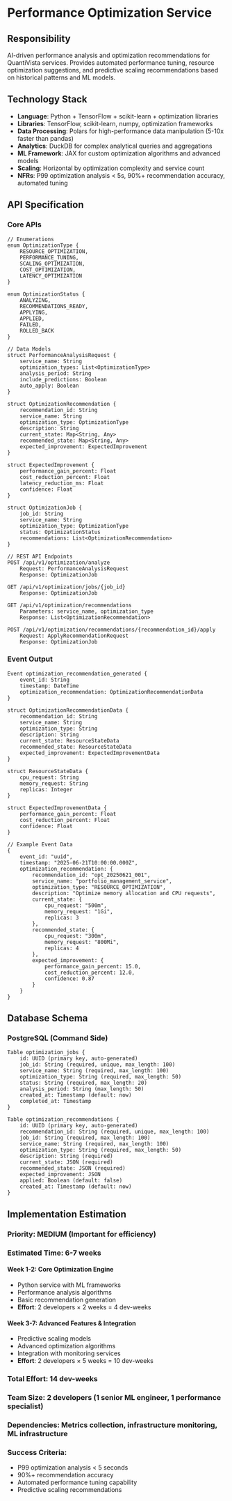 # Performance Optimization Service

## Responsibility
AI-driven performance analysis and optimization recommendations for QuantiVista services. Provides automated performance tuning, resource optimization suggestions, and predictive scaling recommendations based on historical patterns and ML models.

## Technology Stack
- **Language**: Python + TensorFlow + scikit-learn + optimization libraries
- **Libraries**: TensorFlow, scikit-learn, numpy, optimization frameworks
- **Data Processing**: Polars for high-performance data manipulation (5-10x faster than pandas)
- **Analytics**: DuckDB for complex analytical queries and aggregations
- **ML Framework**: JAX for custom optimization algorithms and advanced models
- **Scaling**: Horizontal by optimization complexity and service count
- **NFRs**: P99 optimization analysis < 5s, 90%+ recommendation accuracy, automated tuning

## API Specification

### Core APIs
```pseudo
// Enumerations
enum OptimizationType {
    RESOURCE_OPTIMIZATION,
    PERFORMANCE_TUNING,
    SCALING_OPTIMIZATION,
    COST_OPTIMIZATION,
    LATENCY_OPTIMIZATION
}

enum OptimizationStatus {
    ANALYZING,
    RECOMMENDATIONS_READY,
    APPLYING,
    APPLIED,
    FAILED,
    ROLLED_BACK
}

// Data Models
struct PerformanceAnalysisRequest {
    service_name: String
    optimization_types: List<OptimizationType>
    analysis_period: String
    include_predictions: Boolean
    auto_apply: Boolean
}

struct OptimizationRecommendation {
    recommendation_id: String
    service_name: String
    optimization_type: OptimizationType
    description: String
    current_state: Map<String, Any>
    recommended_state: Map<String, Any>
    expected_improvement: ExpectedImprovement
}

struct ExpectedImprovement {
    performance_gain_percent: Float
    cost_reduction_percent: Float
    latency_reduction_ms: Float
    confidence: Float
}

struct OptimizationJob {
    job_id: String
    service_name: String
    optimization_type: OptimizationType
    status: OptimizationStatus
    recommendations: List<OptimizationRecommendation>
}

// REST API Endpoints
POST /api/v1/optimization/analyze
    Request: PerformanceAnalysisRequest
    Response: OptimizationJob

GET /api/v1/optimization/jobs/{job_id}
    Response: OptimizationJob

GET /api/v1/optimization/recommendations
    Parameters: service_name, optimization_type
    Response: List<OptimizationRecommendation>

POST /api/v1/optimization/recommendations/{recommendation_id}/apply
    Request: ApplyRecommendationRequest
    Response: OptimizationJob
```

### Event Output
```pseudo
Event optimization_recommendation_generated {
    event_id: String
    timestamp: DateTime
    optimization_recommendation: OptimizationRecommendationData
}

struct OptimizationRecommendationData {
    recommendation_id: String
    service_name: String
    optimization_type: String
    description: String
    current_state: ResourceStateData
    recommended_state: ResourceStateData
    expected_improvement: ExpectedImprovementData
}

struct ResourceStateData {
    cpu_request: String
    memory_request: String
    replicas: Integer
}

struct ExpectedImprovementData {
    performance_gain_percent: Float
    cost_reduction_percent: Float
    confidence: Float
}

// Example Event Data
{
    event_id: "uuid",
    timestamp: "2025-06-21T10:00:00.000Z",
    optimization_recommendation: {
        recommendation_id: "opt_20250621_001",
        service_name: "portfolio_management_service",
        optimization_type: "RESOURCE_OPTIMIZATION",
        description: "Optimize memory allocation and CPU requests",
        current_state: {
            cpu_request: "500m",
            memory_request: "1Gi",
            replicas: 3
        },
        recommended_state: {
            cpu_request: "300m",
            memory_request: "800Mi",
            replicas: 4
        },
        expected_improvement: {
            performance_gain_percent: 15.0,
            cost_reduction_percent: 12.0,
            confidence: 0.87
        }
    }
}
```

## Database Schema

### PostgreSQL (Command Side)
```pseudo
Table optimization_jobs {
    id: UUID (primary key, auto-generated)
    job_id: String (required, unique, max_length: 100)
    service_name: String (required, max_length: 100)
    optimization_type: String (required, max_length: 50)
    status: String (required, max_length: 20)
    analysis_period: String (max_length: 50)
    created_at: Timestamp (default: now)
    completed_at: Timestamp
}

Table optimization_recommendations {
    id: UUID (primary key, auto-generated)
    recommendation_id: String (required, unique, max_length: 100)
    job_id: String (required, max_length: 100)
    service_name: String (required, max_length: 100)
    optimization_type: String (required, max_length: 50)
    description: String (required)
    current_state: JSON (required)
    recommended_state: JSON (required)
    expected_improvement: JSON
    applied: Boolean (default: false)
    created_at: Timestamp (default: now)
}
```

## Implementation Estimation

### Priority: **MEDIUM** (Important for efficiency)
### Estimated Time: **6-7 weeks**

#### Week 1-2: Core Optimization Engine
- Python service with ML frameworks
- Performance analysis algorithms
- Basic recommendation generation
- **Effort**: 2 developers × 2 weeks = 4 dev-weeks

#### Week 3-7: Advanced Features & Integration
- Predictive scaling models
- Advanced optimization algorithms
- Integration with monitoring services
- **Effort**: 2 developers × 5 weeks = 10 dev-weeks

### Total Effort: **14 dev-weeks**
### Team Size: **2 developers** (1 senior ML engineer, 1 performance specialist)
### Dependencies: Metrics collection, infrastructure monitoring, ML infrastructure

### Success Criteria:
- P99 optimization analysis < 5 seconds
- 90%+ recommendation accuracy
- Automated performance tuning capability
- Predictive scaling recommendations
